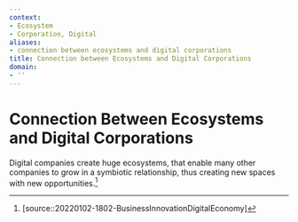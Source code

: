 ```yaml
---
context:
- Ecosystem
- Corporation, Digital
aliases:
- connection between ecosystems and digital corporations
title: Connection between Ecosystems and Digital Corporations
domain:
- ''
---
```


# Connection Between Ecosystems and Digital Corporations

Digital companies create huge ecosystems, that enable many other companies to grow in a symbiotic relationship, thus creating new spaces with new opportunities.[^1]

[^1]: [source::20220102-1802-BusinessInnovationDigitalEconomy]
